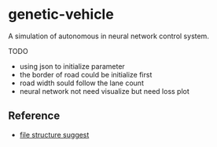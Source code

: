 # genetic-vehicle
A simulation of autonomous in neural network control system.

TODO
* using json to initialize parameter
* the border of road could be initialize first
* road width sould follow the lane count
* neural network not need visualize but need loss plot

## Reference
* [file structure suggest](https://github.com/christopher4lis/canvas-boilerplate/tree/master/src)
